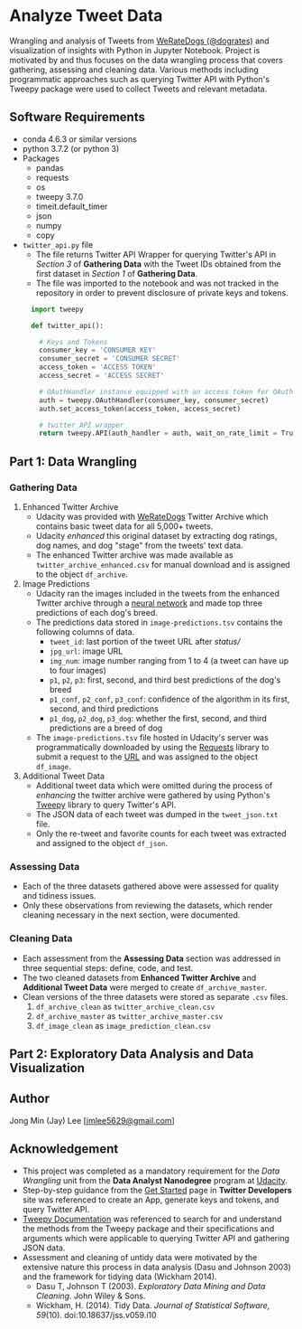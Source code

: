 # Analyze Tweet Data
Wrangling and analysis of Tweets from [WeRateDogs (@dogrates)](https://twitter.com/dog_rates) and visualization of insights with Python in Jupyter Notebook. Project is motivated by and thus focuses on the data wrangling process that covers gathering, assessing and cleaning data. Various methods including programmatic approaches such as querying Twitter API with Python's Tweepy package were used to collect Tweets and relevant metadata.

## Software Requirements
* conda 4.6.3 or similar versions
* python 3.7.2 (or python 3)
* Packages
  - pandas
  - requests
  - os
  - tweepy 3.7.0
  - timeit.default_timer
  - json
  - numpy
  - copy
* `twitter_api.py` file
  - The file returns Twitter API Wrapper for querying Twitter's API in _Section 3_ of __Gathering Data__ with the Tweet IDs obtained from the first dataset in _Section 1_ of __Gathering Data__.
  - The file was imported to the notebook and was not tracked in the repository in order to prevent disclosure of private keys and tokens.
  ```python
    import tweepy

    def twitter_api():

      # Keys and Tokens
      consumer_key = 'CONSUMER KEY'
      consumer_secret = 'CONSUMER SECRET'
      access_token = 'ACCESS TOKEN'
      access_secret = 'ACCESS SECRET'

      # OAuthHandler instance equipped with an access token for OAuth Authentication
      auth = tweepy.OAuthHandler(consumer_key, consumer_secret)
      auth.set_access_token(access_token, access_secret)

      # twitter API wrapper
      return tweepy.API(auth_handler = auth, wait_on_rate_limit = True, wait_on_rate_limit_notify = True)
  ```

## Part 1: Data Wrangling
### Gathering Data
1. Enhanced Twitter Archive
    * Udacity was provided with [WeRateDogs](https://twitter.com/dog_rates) Twitter Archive which contains basic tweet data for all 5,000+ tweets.
    * Udacity _enhanced_ this original dataset by extracting dog ratings, dog names, and dog "stage" from the tweets' text data.
    * The enhanced Twitter archive was made available as `twitter_archive_enhanced.csv` for manual download and is assigned to the object `df_archive`.
2. Image Predictions
    * Udacity ran the images included in the tweets from the enhanced Twitter archive through a [neural network](https://www.youtube.com/watch?v=2-Ol7ZB0MmU) and made top three predictions of each dog's breed.
    * The predictions data stored in `image-predictions.tsv` contains the following columns of data.
        - `tweet_id`: last portion of the tweet URL after _status/_
        - `jpg_url`: image URL
        - `img_num`: image number ranging from 1 to 4 (a tweet can have up to four images)
        - `p1`, `p2`, `p3`: first, second, and third best predictions of the dog's breed
        - `p1_conf`, `p2_conf`, `p3_conf`: confidence of the algorithm in its first, second, and third predictions
        - `p1_dog`, `p2_dog`, `p3_dog`: whether the first, second, and third predictions are a breed of dog
    * The `image-predictions.tsv` file hosted in Udacity's server was programmatically downloaded by using the [Requests](http://docs.python-requests.org/en/master/) library to submit a request to the [URL](https://d17h27t6h515a5.cloudfront.net/topher/2017/August/599fd2ad_image-predictions/image-predictions.tsv) and was assigned to the object `df_image`.
3. Additional Tweet Data
    * Additional tweet data which were omitted during the process of _enhancing_ the twitter archive were gathered by using Python's [Tweepy](http://www.tweepy.org/) library to query Twitter's API.
    * The JSON data of each tweet was dumped in the `tweet_json.txt` file.
    * Only the re-tweet and favorite counts for each tweet was extracted and assigned to the object `df_json`.

### Assessing Data
* Each of the three datasets gathered above were assessed for quality and tidiness issues.
* Only these observations from reviewing the datasets, which render cleaning necessary in the next section, were documented.

### Cleaning Data
* Each assessment from the __Assessing Data__ section was addressed in three sequential steps: define, code, and test.
* The two cleaned datasets from __Enhanced Twitter Archive__ and __Additional Tweet Data__ were merged to create `df_archive_master`.
* Clean versions of the three datasets were stored as separate `.csv` files.
  1. `df_archive_clean` as `twitter_archive_clean.csv`
  2. `df_archive_master` as `twitter_archive_master.csv`
  3. `df_image_clean` as `image_prediction_clean.csv`

## Part 2: Exploratory Data Analysis and Data Visualization

## Author
Jong Min (Jay) Lee [jmlee5629@gmail.com]

## Acknowledgement
* This project was completed as a mandatory requirement for the _Data Wrangling_ unit from the __Data Analyst Nanodegree__ program at [Udacity](https://www.udacity.com/).
* Step-by-step guidance from the [Get Started](https://developer.twitter.com/en/account/get-started) page in __Twitter Developers__ site was referenced to create an App, generate keys and tokens, and query Twitter API.
* [Tweepy Documentation](http://docs.tweepy.org/en/3.7.0/) was referenced to search for and understand the methods from the Tweepy package and their specifications and arguments which were applicable to querying Twitter API and gathering JSON data.
* Assessment and cleaning of untidy data were motivated by the extensive nature this process in data analysis (Dasu and Johnson 2003) and the framework for tidying data (Wickham 2014).
  - Dasu T, Johnson T (2003). _Exploratory Data Mining and Data Cleaning._ John Wiley & Sons.
  - Wickham, H. (2014). Tidy Data. _Journal of Statistical Software, 59_(10). doi:10.18637/jss.v059.i10
